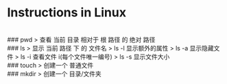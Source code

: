 # Instructions in Linux
<br>
### pwd 
> 查看 当前 目录 相对于 根 路径 的 绝对 路径
<br>
### ls  
> 显示 当前 路径 下 的 文件名
> ls -l 显示额外的属性
> ls -a 显示隐藏文件
> ls -i 查看文件 i(每个文件唯一编号)
> ls -s 显示文件大小
<br>
### touch 
> 创建一个 普通文件
<br>
### mkdir
> 创建一个 目录/文件夹
<br>





